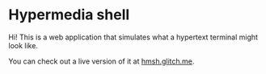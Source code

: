 # Hypermedia shell

Hi! This is a web application that simulates what a hypertext terminal might look like.

You can check out a live version of it at [hmsh.glitch.me](https://hmsh.glitch.me).
